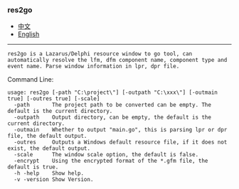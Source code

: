 ### res2go  

* [中文](README.zh-CN.md)  
* [English](README.md)  

----

`res2go is a Lazarus/Delphi resource window to go tool, can automatically resolve the lfm, dfm component name, component type and event name. Parse window information in lpr, dpr file.`   

Command Line:  
```
usage: res2go [-path "C:\project\"] [-outpath "C:\xxx\"] [-outmain true] [-outres true] [-scale]
  -path       The project path to be converted can be empty. The default is the current directory.
  -outpath    Output directory, can be empty, the default is the current directory.
  -outmain    Whether to output "main.go", this is parsing lpr or dpr file, the default output.
  -outres     Outputs a Windows default resource file, if it does not exist, the default output.
  -scale      The window scale option, the default is false.
  -encrypt    Using the encrypted format of the *.gfm file, the default is true.  
  -h -help    Show help.
  -v -version Show Version.
```